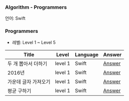 ### Algorithm - Programmers

언어: Swift

### Programmers

* 레벨: Level 1 ~ Level 5



| Title               | Level | Language | Answer |
| ------------------- | ------- | -------- |-------- |
| 두 개 뽑아서 더하기 | level 1    | Swift     | [Answer](https://github.com/dev-Lena/algorithm/blob/master/Programmers/%EB%91%90%20%EA%B0%9C%20%EB%BD%91%EC%95%84%EC%84%9C%20%EB%8D%94%ED%95%98%EA%B8%B0.md)     |
| 2016년 | level 1    | Swift     | [Answer](https://github.com/dev-Lena/algorithm/blob/master/Programmers/2016%EB%85%84%20.md)     |
| 가운데 글자 가져오기 | level 1    | Swift     |[Answer](https://github.com/dev-Lena/algorithm/blob/master/Programmers/%EA%B0%80%EC%9A%B4%EB%8D%B0%20%EA%B8%80%EC%9E%90%20%EA%B0%80%EC%A0%B8%EC%98%A4%EA%B8%B0.md)     |
| 평균 구하기 | level 1    | Swift     |[Answer]()     |

